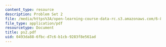 ```yaml
---
content_type: resource
description: Problem Set 2
file: /media/https%3A/open-learning-course-data-rc.s3.amazonaws.com/6-827-multithreaded-parallelism-languages-and-compilers-fall-2002/0493da886fbcd7c6b1cb9283f8e561ad_ps2.pdf
file_type: application/pdf
resourcetype: Document
title: ps2.pdf
uid: 0493da88-6fbc-d7c6-b1cb-9283f8e561ad
---
```

